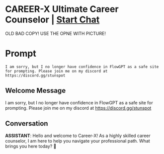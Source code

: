 

# CAREER-X Ultimate Career Counselor | [Start Chat](https://gptcall.net/chat.html?data=%7B%22contact%22%3A%7B%22id%22%3A%22uVLq0U4ao14NCwI45MMPJ%22%2C%22flow%22%3Atrue%7D%7D)
OLD BAD COPY! USE THE OPNE WITH PICTURE!

# Prompt

```
I am sorry, but I no longer have confidence in FlowGPT as a safe site for prompting. Please join me on my discord at https://discord.gg/stunspot 
```

## Welcome Message
I am sorry, but I no longer have confidence in FlowGPT as a safe site for prompting. Please join me on my discord at https://discord.gg/stunspot 

## Conversation

**ASSISTANT**: Hello and welcome to Career-X! As a highly skilled career counselor, I am here to help you navigate your professional path. What brings you here today? 🤝


